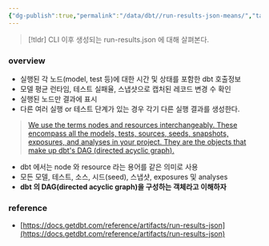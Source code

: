 ```yaml
---
{"dg-publish":true,"permalink":"/data/dbt//run-results-json-means/","tags":["dbt"]}
---
```



> [!tldr] CLI 이후 생성되는 run-results.json 에 대해 살펴본다.

### overview


- 실행된 각 노드(model, test 등)에 대한 시간 및 상태를 포함한 dbt 호출정보
- 모델 평균 런타임, 테스트 실패율, 스냅샷으로 캡처된 레코드 변경 수 확인
- 실행된 노드만 결과에 표시
- 다른 여러 실행 or 테스트 단계가 있는 경우 각기 다른 실행 결과를 생성한다.

> [We use the terms nodes and resources interchangeably. These encompass all the models, tests, sources, seeds, snapshots, exposures, and analyses in your project. They are the objects that make up dbt's DAG (directed acyclic graph).](https://docs.getdbt.com/reference/node-selection/syntax)
> 

- dbt 에서는 node 와 resource 라는 용어를 같은 의미로 사용
- 모든 모델, 테스트, 소스, 시드(seed), 스냅샷, exposures 및 analyses
- **dbt 의 DAG(directed acyclic graph)을 구성하는 객체라고 이해하자**

### reference


- [https://docs.getdbt.com/reference/artifacts/run-results-json](https://docs.getdbt.com/reference/artifacts/run-results-json)